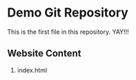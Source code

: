 # Demo Git Repository

This is the first file in this repository. YAY!!!

## Website Content

1. index.html
